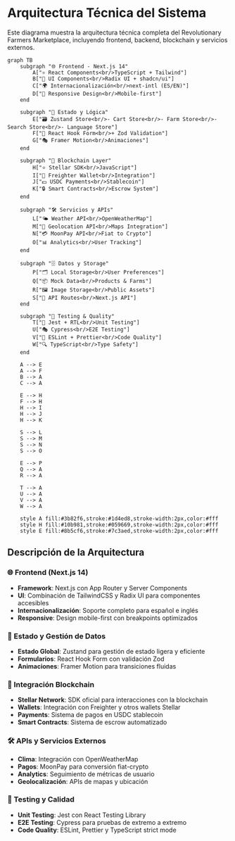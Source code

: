# Arquitectura Técnica del Sistema

Este diagrama muestra la arquitectura técnica completa del Revolutionary Farmers Marketplace, incluyendo frontend, backend, blockchain y servicios externos.

```mermaid
graph TB
    subgraph "🌐 Frontend - Next.js 14"
        A["⚛️ React Components<br/>TypeScript + Tailwind"]
        B["🎨 UI Components<br/>Radix UI + shadcn/ui"]
        C["🌍 Internacionalización<br/>next-intl (ES/EN)"]
        D["📱 Responsive Design<br/>Mobile-first"]
    end
    
    subgraph "🔧 Estado y Lógica"
        E["🗃️ Zustand Store<br/>- Cart Store<br/>- Farm Store<br/>- Search Store<br/>- Language Store"]
        F["📝 React Hook Form<br/>+ Zod Validation"]
        G["🎭 Framer Motion<br/>Animaciones"]
    end
    
    subgraph "🔗 Blockchain Layer"
        H["⭐ Stellar SDK<br/>JavaScript"]
        I["👛 Freighter Wallet<br/>Integration"]
        J["💵 USDC Payments<br/>Stablecoin"]
        K["🔒 Smart Contracts<br/>Escrow System"]
    end
    
    subgraph "🛠️ Servicios y APIs"
        L["🌤️ Weather API<br/>OpenWeatherMap"]
        M["📍 Geolocation API<br/>Maps Integration"]
        N["💳 MoonPay API<br/>Fiat to Crypto"]
        O["📊 Analytics<br/>User Tracking"]
    end
    
    subgraph "🗄️ Datos y Storage"
        P["🗂️ Local Storage<br/>User Preferences"]
        Q["📦 Mock Data<br/>Products & Farms"]
        R["🖼️ Image Storage<br/>Public Assets"]
        S["🔄 API Routes<br/>Next.js API"]
    end
    
    subgraph "🧪 Testing & Quality"
        T["🧪 Jest + RTL<br/>Unit Testing"]
        U["🎭 Cypress<br/>E2E Testing"]
        V["📏 ESLint + Prettier<br/>Code Quality"]
        W["🔍 TypeScript<br/>Type Safety"]
    end
    
    A --> E
    A --> F
    B --> A
    C --> A
    
    E --> H
    F --> H
    H --> I
    H --> J
    H --> K
    
    S --> L
    S --> M
    S --> N
    S --> O
    
    E --> P
    Q --> A
    R --> A
    
    T --> A
    U --> A
    V --> A
    W --> A
    
    style A fill:#3b82f6,stroke:#1d4ed8,stroke-width:2px,color:#fff
    style H fill:#10b981,stroke:#059669,stroke-width:2px,color:#fff
    style E fill:#8b5cf6,stroke:#7c3aed,stroke-width:2px,color:#fff
```

## Descripción de la Arquitectura

### 🌐 Frontend (Next.js 14)
- **Framework**: Next.js con App Router y Server Components
- **UI**: Combinación de TailwindCSS y Radix UI para componentes accesibles
- **Internacionalización**: Soporte completo para español e inglés
- **Responsive**: Design mobile-first con breakpoints optimizados

### 🔧 Estado y Gestión de Datos
- **Estado Global**: Zustand para gestión de estado ligera y eficiente
- **Formularios**: React Hook Form con validación Zod
- **Animaciones**: Framer Motion para transiciones fluidas

### 🔗 Integración Blockchain
- **Stellar Network**: SDK oficial para interacciones con la blockchain
- **Wallets**: Integración con Freighter y otros wallets Stellar
- **Payments**: Sistema de pagos en USDC stablecoin
- **Smart Contracts**: Sistema de escrow automatizado

### 🛠️ APIs y Servicios Externos
- **Clima**: Integración con OpenWeatherMap
- **Pagos**: MoonPay para conversión fiat-crypto
- **Analytics**: Seguimiento de métricas de usuario
- **Geolocalización**: APIs de mapas y ubicación

### 🧪 Testing y Calidad
- **Unit Testing**: Jest con React Testing Library
- **E2E Testing**: Cypress para pruebas de extremo a extremo
- **Code Quality**: ESLint, Prettier y TypeScript strict mode 